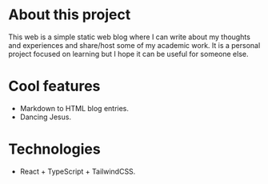 # About this project
This web is a simple static web blog where I can write about my thoughts and experiences and share/host some of my academic work. It is a personal project focused on learning but I hope it can be useful for someone else.

# Cool features
- Markdown to HTML blog entries.
- Dancing Jesus.
# Technologies
- React + TypeScript + TailwindCSS.
